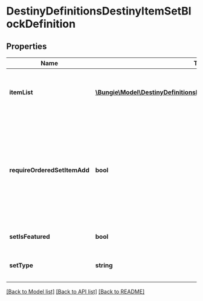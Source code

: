 # DestinyDefinitionsDestinyItemSetBlockDefinition

## Properties
Name | Type | Description | Notes
------------ | ------------- | ------------- | -------------
**itemList** | [**\Bungie\Model\DestinyDefinitionsDestinyItemSetBlockEntryDefinition[]**](DestinyDefinitionsDestinyItemSetBlockEntryDefinition.md) | A collection of hashes of set items, for items such as Quest Metadata items that possess this data. | [optional] 
**requireOrderedSetItemAdd** | **bool** | If true, items in the set can only be added in increasing order, and adding an item will remove any previous item. For Quests, this is by necessity true. Only one quest step is present at a time, and previous steps are removed as you advance in the quest. | [optional] 
**setIsFeatured** | **bool** | If true, the UI should treat this quest as \&quot;featured\&quot; | [optional] 
**setType** | **string** | A string identifier we can use to attempt to identify the category of the Quest. | [optional] 

[[Back to Model list]](../README.md#documentation-for-models) [[Back to API list]](../README.md#documentation-for-api-endpoints) [[Back to README]](../README.md)


